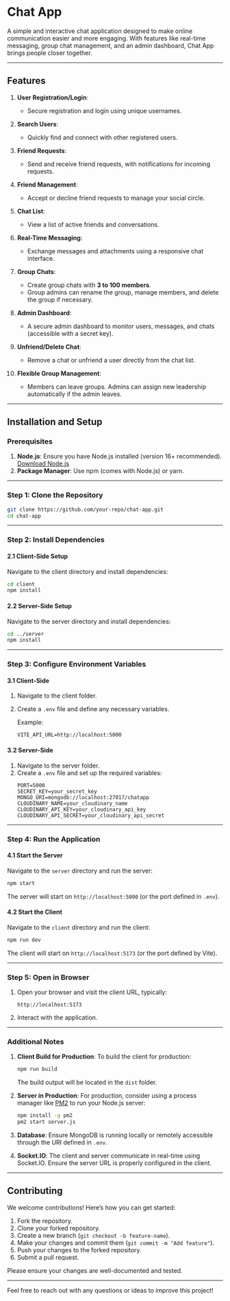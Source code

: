 # Chat App

A simple and interactive chat application designed to make online communication easier and more engaging. With features like real-time messaging, group chat management, and an admin dashboard, Chat App brings people closer together.

---

## Features

1. **User Registration/Login**:  
   - Secure registration and login using unique usernames.  

2. **Search Users**:  
   - Quickly find and connect with other registered users.  

3. **Friend Requests**:  
   - Send and receive friend requests, with notifications for incoming requests.  

4. **Friend Management**:  
   - Accept or decline friend requests to manage your social circle.  

5. **Chat List**:  
   - View a list of active friends and conversations.  

6. **Real-Time Messaging**:  
   - Exchange messages and attachments using a responsive chat interface.  

7. **Group Chats**:  
   - Create group chats with **3 to 100 members**.  
   - Group admins can rename the group, manage members, and delete the group if necessary.  

8. **Admin Dashboard**:  
   - A secure admin dashboard to monitor users, messages, and chats (accessible with a secret key).  

9. **Unfriend/Delete Chat**:  
   - Remove a chat or unfriend a user directly from the chat list.  

10. **Flexible Group Management**:  
    - Members can leave groups. Admins can assign new leadership automatically if the admin leaves.  

---

## Installation and Setup

### Prerequisites

1. **Node.js**: Ensure you have Node.js installed (version 16+ recommended). [Download Node.js](https://nodejs.org/)
2. **Package Manager**: Use npm (comes with Node.js) or yarn.

---

### Step 1: Clone the Repository

```bash
git clone https://github.com/your-repo/chat-app.git
cd chat-app
```

---

### Step 2: Install Dependencies

#### 2.1 Client-Side Setup
Navigate to the client directory and install dependencies:

```bash
cd client
npm install
```

#### 2.2 Server-Side Setup
Navigate to the server directory and install dependencies:

```bash
cd ../server
npm install
```

---

### Step 3: Configure Environment Variables

#### 3.1 Client-Side

1. Navigate to the client folder.
2. Create a `.env` file and define any necessary variables.

   Example:
   ```env
   VITE_API_URL=http://localhost:5000
   ```

#### 3.2 Server-Side

1. Navigate to the server folder.
2. Create a `.env` file and set up the required variables:
   ```env
   PORT=5000
   SECRET_KEY=your_secret_key
   MONGO_URI=mongodb://localhost:27017/chatapp
   CLOUDINARY_NAME=your_cloudinary_name
   CLOUDINARY_API_KEY=your_cloudinary_api_key
   CLOUDINARY_API_SECRET=your_cloudinary_api_secret
   ```

---

### Step 4: Run the Application

#### 4.1 Start the Server
Navigate to the `server` directory and run the server:

```bash
npm start
```

The server will start on `http://localhost:5000` (or the port defined in `.env`).

#### 4.2 Start the Client
Navigate to the `client` directory and run the client:

```bash
npm run dev
```

The client will start on `http://localhost:5173` (or the port defined by Vite).

---

### Step 5: Open in Browser

1. Open your browser and visit the client URL, typically:
   ```
   http://localhost:5173
   ```
2. Interact with the application.

---

### Additional Notes

1. **Client Build for Production**:
   To build the client for production:
   ```bash
   npm run build
   ```
   The build output will be located in the `dist` folder.

2. **Server in Production**:
   For production, consider using a process manager like [PM2](https://pm2.io/) to run your Node.js server:
   ```bash
   npm install -g pm2
   pm2 start server.js
   ```

3. **Database**:
   Ensure MongoDB is running locally or remotely accessible through the URI defined in `.env`.

4. **Socket.IO**:
   The client and server communicate in real-time using Socket.IO. Ensure the server URL is properly configured in the client.

---

## Contributing

We welcome contributions! Here’s how you can get started:  
1. Fork the repository.  
2. Clone your forked repository.  
3. Create a new branch (`git checkout -b feature-name`).  
4. Make your changes and commit them (`git commit -m "Add feature"`).  
5. Push your changes to the forked repository.  
6. Submit a pull request.  

Please ensure your changes are well-documented and tested.  

---

Feel free to reach out with any questions or ideas to improve this project!

